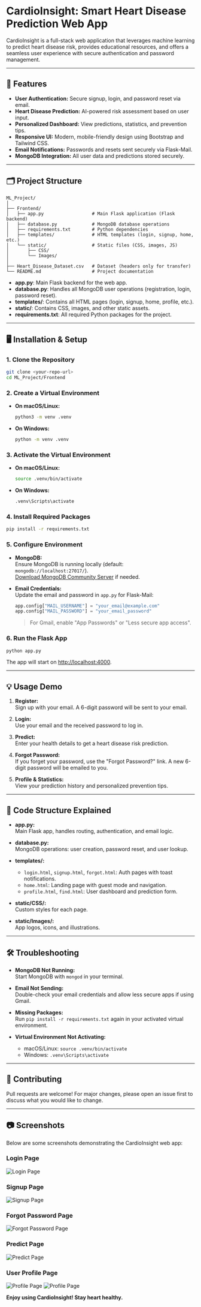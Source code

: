# CardioInsight: Smart Heart Disease Prediction Web App

CardioInsight is a full-stack web application that leverages machine learning to predict heart disease risk, provides educational resources, and offers a seamless user experience with secure authentication and password management.

---

## 🚀 Features

- **User Authentication:** Secure signup, login, and password reset via email.
- **Heart Disease Prediction:** AI-powered risk assessment based on user input.
- **Personalized Dashboard:** View predictions, statistics, and prevention tips.
- **Responsive UI:** Modern, mobile-friendly design using Bootstrap and Tailwind CSS.
- **Email Notifications:** Passwords and resets sent securely via Flask-Mail.
- **MongoDB Integration:** All user data and predictions stored securely.

---

## 🗂️ Project Structure

```
ML_Project/
│
├── Frontend/
│   ├── app.py                  # Main Flask application (Flask backend)
│   ├── database.py             # MongoDB database operations
│   ├── requirements.txt        # Python dependencies
│   ├── templates/              # HTML templates (login, signup, home, etc.)
│   └── static/                 # Static files (CSS, images, JS)
│       ├── CSS/
│       └── Images/
│
├── Heart_Disease_Dataset.csv   # Dataset (headers only for transfer)
└── README.md                   # Project documentation
```

- **app.py**: Main Flask backend for the web app.
- **database.py**: Handles all MongoDB user operations (registration, login, password reset).
- **templates/**: Contains all HTML pages (login, signup, home, profile, etc.).
- **static/**: Contains CSS, images, and other static assets.
- **requirements.txt**: All required Python packages for the project.

---

## 🖥️ Installation & Setup

### 1. Clone the Repository

```sh
git clone <your-repo-url>
cd ML_Project/Frontend
```

### 2. Create a Virtual Environment

- **On macOS/Linux:**
  ```sh
  python3 -m venv .venv
  ```
- **On Windows:**
  ```sh
  python -m venv .venv
  ```

### 3. Activate the Virtual Environment

- **On macOS/Linux:**
  ```sh
  source .venv/bin/activate
  ```
- **On Windows:**
  ```sh
  .venv\Scripts\activate
  ```

### 4. Install Required Packages

```sh
pip install -r requirements.txt
```

### 5. Configure Environment

- **MongoDB:**  
  Ensure MongoDB is running locally (default: `mongodb://localhost:27017/`).  
  [Download MongoDB Community Server](https://www.mongodb.com/try/download/community) if needed.

- **Email Credentials:**  
  Update the email and password in `app.py` for Flask-Mail:
  ```python
  app.config["MAIL_USERNAME"] = "your_email@example.com"
  app.config["MAIL_PASSWORD"] = "your_email_password"
  ```
  > For Gmail, enable "App Passwords" or "Less secure app access".

### 6. Run the Flask App

```sh
python app.py
```

The app will start on [http://localhost:4000](http://localhost:4000).

---

## 💡 Usage Demo

1. **Register:**  
   Sign up with your email. A 6-digit password will be sent to your email.

2. **Login:**  
   Use your email and the received password to log in.

3. **Predict:**  
   Enter your health details to get a heart disease risk prediction.

4. **Forgot Password:**  
   If you forget your password, use the "Forgot Password?" link. A new 6-digit password will be emailed to you.

5. **Profile & Statistics:**  
   View your prediction history and personalized prevention tips.

---

## 📁 Code Structure Explained

- **app.py:**  
  Main Flask app, handles routing, authentication, and email logic.

- **database.py:**  
  MongoDB operations: user creation, password reset, and user lookup.

- **templates/:**  
  - `login.html`, `signup.html`, `forgot.html`: Auth pages with toast notifications.
  - `home.html`: Landing page with guest mode and navigation.
  - `profile.html`, `find.html`: User dashboard and prediction form.

- **static/CSS/:**  
  Custom styles for each page.

- **static/Images/:**  
  App logos, icons, and illustrations.

---

## 🛠️ Troubleshooting

- **MongoDB Not Running:**  
  Start MongoDB with `mongod` in your terminal.

- **Email Not Sending:**  
  Double-check your email credentials and allow less secure apps if using Gmail.

- **Missing Packages:**  
  Run `pip install -r requirements.txt` again in your activated virtual environment.

- **Virtual Environment Not Activating:**  
  - macOS/Linux: `source .venv/bin/activate`
  - Windows: `.venv\Scripts\activate`

---

## 🤝 Contributing

Pull requests are welcome! For major changes, please open an issue first to discuss what you would like to change.

---

## 📷 Screenshots

Below are some screenshots demonstrating the CardioInsight web app:

### Login Page
![Login Page](/Frontend/static/Images/login_screenshot.png)

### Signup Page
![Signup Page](/Frontend/static/Images/signup_screenshot.png)

### Forgot Password Page
![Forgot Password Page](/Frontend/static/Images/forgot_screenshot.png)

### Predict Page
![Predict Page](/Frontend/static/Images/predict_screenshot.png)

### User Profile Page
![Profile Page](/Frontend/static/Images/user_profile1.png)
![Profile Page](/Frontend/static/Images/user_profile2.png)

**Enjoy using CardioInsight! Stay heart healthy.**